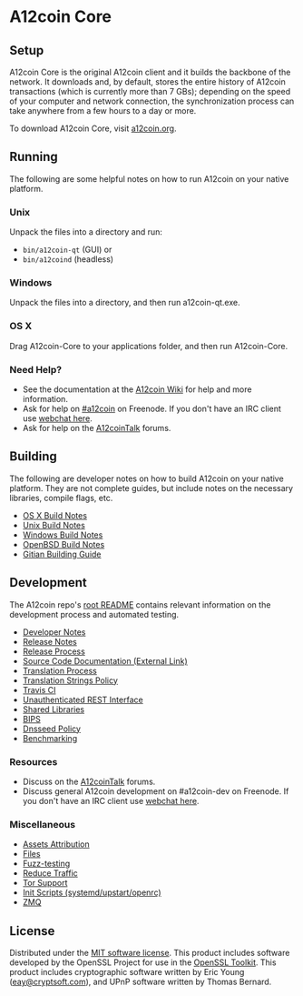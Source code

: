 A12coin Core
=============

Setup
---------------------
A12coin Core is the original A12coin client and it builds the backbone of the network. It downloads and, by default, stores the entire history of A12coin transactions (which is currently more than 7 GBs); depending on the speed of your computer and network connection, the synchronization process can take anywhere from a few hours to a day or more.

To download A12coin Core, visit [a12coin.org](https://a12coin.org).

Running
---------------------
The following are some helpful notes on how to run A12coin on your native platform.

### Unix

Unpack the files into a directory and run:

- `bin/a12coin-qt` (GUI) or
- `bin/a12coind` (headless)

### Windows

Unpack the files into a directory, and then run a12coin-qt.exe.

### OS X

Drag A12coin-Core to your applications folder, and then run A12coin-Core.

### Need Help?

* See the documentation at the [A12coin Wiki](https://a12coin.info/)
for help and more information.
* Ask for help on [#a12coin](http://webchat.freenode.net?channels=a12coin) on Freenode. If you don't have an IRC client use [webchat here](http://webchat.freenode.net?channels=a12coin).
* Ask for help on the [A12coinTalk](https://a12cointalk.io/) forums.

Building
---------------------
The following are developer notes on how to build A12coin on your native platform. They are not complete guides, but include notes on the necessary libraries, compile flags, etc.

- [OS X Build Notes](build-osx.md)
- [Unix Build Notes](build-unix.md)
- [Windows Build Notes](build-windows.md)
- [OpenBSD Build Notes](build-openbsd.md)
- [Gitian Building Guide](gitian-building.md)

Development
---------------------
The A12coin repo's [root README](/README.md) contains relevant information on the development process and automated testing.

- [Developer Notes](developer-notes.md)
- [Release Notes](release-notes.md)
- [Release Process](release-process.md)
- [Source Code Documentation (External Link)](https://dev.visucore.com/a12coin/doxygen/)
- [Translation Process](translation_process.md)
- [Translation Strings Policy](translation_strings_policy.md)
- [Travis CI](travis-ci.md)
- [Unauthenticated REST Interface](REST-interface.md)
- [Shared Libraries](shared-libraries.md)
- [BIPS](bips.md)
- [Dnsseed Policy](dnsseed-policy.md)
- [Benchmarking](benchmarking.md)

### Resources
* Discuss on the [A12coinTalk](https://a12cointalk.io/) forums.
* Discuss general A12coin development on #a12coin-dev on Freenode. If you don't have an IRC client use [webchat here](http://webchat.freenode.net/?channels=a12coin-dev).

### Miscellaneous
- [Assets Attribution](assets-attribution.md)
- [Files](files.md)
- [Fuzz-testing](fuzzing.md)
- [Reduce Traffic](reduce-traffic.md)
- [Tor Support](tor.md)
- [Init Scripts (systemd/upstart/openrc)](init.md)
- [ZMQ](zmq.md)

License
---------------------
Distributed under the [MIT software license](/COPYING).
This product includes software developed by the OpenSSL Project for use in the [OpenSSL Toolkit](https://www.openssl.org/). This product includes
cryptographic software written by Eric Young ([eay@cryptsoft.com](mailto:eay@cryptsoft.com)), and UPnP software written by Thomas Bernard.
